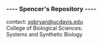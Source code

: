 ### ---- Spencer's Repository ----  
 contact: sgbryan@ucdavis.edu   
College of Biological Sciences:  
Systems and Synthetic Biology 
